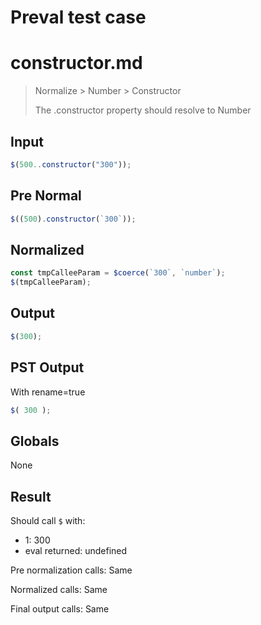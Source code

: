 # Preval test case

# constructor.md

> Normalize > Number > Constructor
>
> The .constructor property should resolve to Number

## Input

`````js filename=intro
$(500..constructor("300"));
`````

## Pre Normal


`````js filename=intro
$((500).constructor(`300`));
`````

## Normalized


`````js filename=intro
const tmpCalleeParam = $coerce(`300`, `number`);
$(tmpCalleeParam);
`````

## Output


`````js filename=intro
$(300);
`````

## PST Output

With rename=true

`````js filename=intro
$( 300 );
`````

## Globals

None

## Result

Should call `$` with:
 - 1: 300
 - eval returned: undefined

Pre normalization calls: Same

Normalized calls: Same

Final output calls: Same

